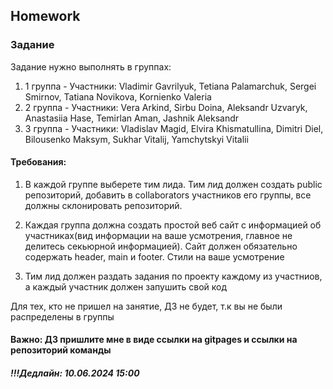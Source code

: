 ## Homework

### Задание

Задание нужно выполнять в группах:

1. 1 группа - Участники: Vladimir Gavrilyuk, Tetiana Palamarchuk, Sergei Smirnov, Tatiana Novikova, Kornienko Valeria
2. 2 группа - Участники: Vera Arkind, Sirbu Doina, Aleksandr Uzvaryk, Anastasiia Hase, Temirlan Aman, Jashnik Aleksandr
3. 3 группа - Участники: Vladislav Magid, Elvira Khismatullina, Dimitri Diel, Bilousenko Maksym, Sukhar Vitalij, Yamchytskyi Vitalii

#### Требования:

1. В каждой группе выберете тим лида. Тим лид должен создать public репозиторий, добавить в collaborators участников его группы, все должны склонировать репозиторий.

2. Каждая группа должна создать простой веб сайт с информацией об участниках(вид информации на ваше усмотрения, главное не делитесь секьюрной информацией). Сайт должен обязательно содержать header, main и footer. Стили на ваше усмотрение

3. Тим лид должен раздать задания по проекту каждому из участниов, а каждый участник должен запушить свой код

Для тех, кто не пришел на занятие, ДЗ не будет, т.к вы не были распределены в группы

#### Важно: ДЗ пришлите мне в виде ссылки на gitpages и ссылки на репозиторий команды

##### !!!Дедлайн: 10.06.2024 15:00
